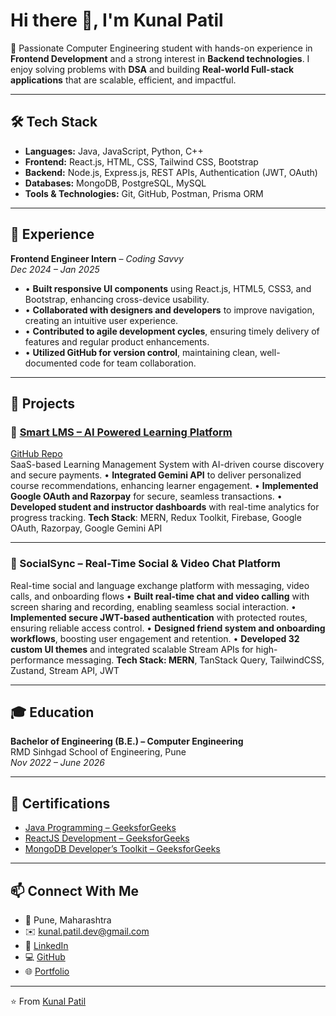 # Hi there 👋, I'm Kunal Patil  

🚀 Passionate Computer Engineering student with hands-on experience in **Frontend Development** and a strong interest in **Backend technologies**. I enjoy solving problems with **DSA** and building **Real-world Full-stack applications** that are scalable, efficient, and impactful.  

---

## 🛠️ Tech Stack

- **Languages:** Java, JavaScript, Python, C++  
- **Frontend:** React.js, HTML, CSS, Tailwind CSS, Bootstrap
- **Backend:** Node.js, Express.js, REST APIs, Authentication (JWT, OAuth)  
- **Databases:** MongoDB, PostgreSQL, MySQL  
- **Tools & Technologies:** Git, GitHub, Postman, Prisma ORM

---

## 💼 Experience

**Frontend Engineer Intern** – *Coding Savvy*  
*Dec 2024 – Jan 2025*  

- • **Built responsive UI components** using React.js, HTML5, CSS3, and Bootstrap, enhancing cross-device usability.
- • **Collaborated with designers and developers** to improve navigation, creating an intuitive user experience.
- • **Contributed to agile development cycles**, ensuring timely delivery of features and regular product enhancements.
- • **Utilized GitHub for version control**, maintaining clean, well-documented code for team collaboration.


---

## 🚀 Projects  

### 🔹 [Smart LMS – AI Powered Learning Platform](https://smart-lms-d0zm.onrender.com/)  
[GitHub Repo](https://github.com/kunal-patil-dev/SmartLMS)  
SaaS-based Learning Management System with AI-driven course discovery and secure payments.
• **Integrated Gemini API** to deliver personalized course recommendations, enhancing learner engagement.
• **Implemented Google OAuth and Razorpay** for secure, seamless transactions.
• **Developed student and instructor dashboards** with real-time analytics for progress tracking.
**Tech Stack**: MERN, Redux Toolkit, Firebase, Google OAuth, Razorpay, Google Gemini API

---

### 🔹 SocialSync – Real-Time Social & Video Chat Platform  

Real-time social and language exchange platform with messaging, video calls, and onboarding flows
• **Built real-time chat and video calling** with screen sharing and recording, enabling seamless social interaction.
• **Implemented secure JWT-based authentication** with protected routes, ensuring reliable access control.
• **Designed friend system and onboarding workflows**, boosting user engagement and retention.
• **Developed 32 custom UI themes** and integrated scalable Stream APIs for high-performance messaging.
**Tech Stack: MERN**, TanStack Query, TailwindCSS, Zustand, Stream API, JWT


---

## 🎓 Education  

**Bachelor of Engineering (B.E.) – Computer Engineering**  
RMD Sinhgad School of Engineering, Pune  
*Nov 2022 – June 2026*  

---

## 📜 Certifications  

- [Java Programming – GeeksforGeeks](https://media.geeksforgeeks.org/courses/certificates/f185f68c07eae5a976f1cf5488c8c9a7.pdf)
- [ReactJS Development – GeeksforGeeks](https://media.geeksforgeeks.org/courses/certificates/8113178e201c98d845adff9e981049ee.pdf)
- [MongoDB Developer’s Toolkit – GeeksforGeeks](https://media.geeksforgeeks.org/courses/certificates/1cb32475733abea10df355053f7c283b.pdf)

---

## 📫 Connect With Me  

- 📍 Pune, Maharashtra  
- ✉️ [kunal.patil.dev@gmail.com](mailto:kunal.patil.dev@gmail.com)  
- 💼 [LinkedIn](https://linkedin.com/in/kunal-patil-dev)  
- 💻 [GitHub](https://github.com/kunal-patil-dev)
- 🌐 [Portfolio](https://kunalpatil-olive.vercel.app/)

---
⭐️ From [Kunal Patil](https://github.com/kunal-patil-dev)  
